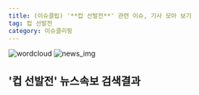 ```yaml
---
title: (이슈클립) '**컵 선발전**' 관련 이슈, 기사 모아 보기
tag: 컵 선발전
category: 이슈클리핑
---
```

![wordcloud](https://s3.ap-northeast-2.amazonaws.com/lyrics101-wordcloud/2018-09-14-1536924329.png)
![news_img](https://user-images.githubusercontent.com/42597476/44507050-1206f400-a6e4-11e8-8d98-7ffbfebb353f.png)
## **'**컵 선발전**'** 뉴스속보 검색결과

